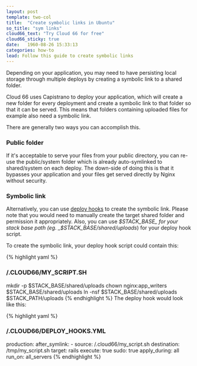 ```yaml
---
layout: post
template: two-col
title:  "Create symbolic links in Ubuntu"
so_title: "sym links"
cloud66_text: "Try Cloud 66 for free"
cloud66_sticky: true
date:   1960-08-26 15:33:13
categories: how-to
lead: Follow this guide to create symbolic links
---
```


Depending on your application, you may need to have persisting local storage through multiple deploys by creating a symbolic link to a shared folder.

Cloud 66 uses Capistrano to deploy your application, which will create a new folder for every deployment and create a symbolic link to that folder
so that it can be served. This means that folders containing uploaded files for example also need a symbolic link.

There are generally two ways you can accomplish this.

### Public folder

If it's acceptable to serve your files from your public directory, you can re-use
the public/system folder which is already auto-symlinked to shared/system on each deploy. The down-side of doing this is that it bypasses your application
and your files get served directly by Nginx without security.

### Symbolic link

Alternatively, you can use [deploy hooks](/stack-features/deploy-hooks.html) to create the symbolic link. Please note that you would need to manually
create the target shared folder and permission it appropriately. Also, you can use _$STACK_BASE_ for your stack base path (eg. _$STACK_BASE/shared/uploads_) for your deploy hook script.

To create the symbolic link, your deploy hook script could contain this:

{% highlight yaml %}
### /.CLOUD66/MY_SCRIPT.SH ###

mkdir -p $STACK_BASE/shared/uploads
chown nginx:app_writers $STACK_BASE/shared/uploads
ln -nsf $STACK_BASE/shared/uploads $STACK_PATH/uploads
{% endhighlight %}
The deploy hook would look like this:

{% highlight yaml %}
### /.CLOUD66/DEPLOY_HOOKS.YML ###

production:
    after_symlink:
      - source: /.cloud66/my_script.sh
        destination: /tmp/my_script.sh
        target: rails
        execute: true
        sudo: true
        apply_during: all
        run_on: all_servers
{% endhighlight %}


